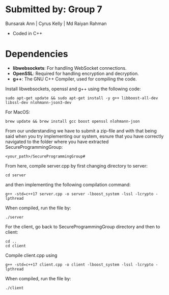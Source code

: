 # Submitted by: Group 7

Bunsarak Ann | Cyrus Kelly | Md Raiyan Rahman
 
 * Coded in C++


# Dependencies

- **libwebsockets**: For handling WebSocket connections.
- **OpenSSL**: Required for handling encryption and decryption.
- **g++**: The GNU C++ Compiler, used for compiling the code.



Install libwebsockets, openssl and g++ using the following code: 
```
sudo apt-get update && sudo apt-get install -y g++ libboost-all-dev libssl-dev nlohmann-json3-dev
```

For MacOS: 
```
brew update && brew install gcc boost openssl nlohmann-json
```

From our understanding we have to submit a zip-file and with that being said when you try implementing our system, esnure that you have correctly navigated to the folder where you have extracted SecureProgrammingGroup: 

```
<your_path>/SecureProgrammingGroup#
```

From here, compile server.cpp by first changing directory to server:
```
cd server
```
and then implementing the following compilation command: 
```
g++ -std=c++17 server.cpp -o server -lboost_system -lssl -lcrypto -lpthread
```

When compiled, run the file by: 
```
./server
```

For the client, go back to SecureProgrammingGroup directory and then to client:

```
cd ..
cd client
```

Compile client.cpp using 
```
g++ -std=c++17 client.cpp -o client -lboost_system -lssl -lcrypto -lpthread
```

When compiled, run the file by: 
```
./client
```

